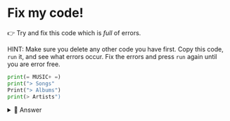 # Fix my code!
👉 Try and fix this code which is *full* of errors.

HINT: Make sure you delete any other code you have first. Copy this code, `run` it, and see what errors occur. Fix the errors and press `run` again until you are error free.
```python
print(= MUSIC+ =)
print("> Songs"
Print("> Albums")
print(> Artists")
```

<details> <summary> 👀 Answer </summary>

```python
print("= MUSIC+ +")
print("> Songs")
print("> Albums")
print("> Artists")
```
*It does not matter if you use capital letters or lowercase letters for your string. Just be consistent.*
</details>

